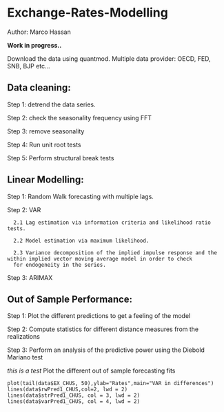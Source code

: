 # Exchange-Rates-Modelling

Author: Marco Hassan

**Work in progress..**

Download the data using quantmod. Multiple data provider: OECD, FED, SNB, BJP etc...

## Data cleaning:

Step 1: detrend the data series.

Step 2: check the seasonality frequency using FFT

Step 3: remove seasonality

Step 4: Run unit root tests

Step 5: Perform structural break tests

## Linear Modelling:

Step 1: Random Walk forecasting with multiple lags.

Step 2: VAR 
    
      2.1 Lag estimation via information criteria and likelihood ratio tests.
      
      2.2 Model estimation via maximum likelihood. 
      
      2.3 Variance decomposition of the implied impulse response and the within implied vector moving average model in order to check
      for endogeneity in the series.

Step 3: ARIMAX

## Out of Sample Performance:

Step 1: Plot the different predictions to get a feeling of the model

Step 2: Compute statistics for different distance measures from the realizations

Step 3: Perform an analysis of the predictive power using the Diebold Mariano test


*this is a test*
Plot the different out of sample forecasting fits
```{r}
plot(tail(data$EX_CHUS, 50),ylab="Rates",main="VAR in differences")
lines(data$rwPred1_CHUS,col=2, lwd = 2)
lines(data$strPred1_CHUS, col = 3, lwd = 2)
lines(data$varPred1_CHUS, col = 4, lwd = 2)
```
